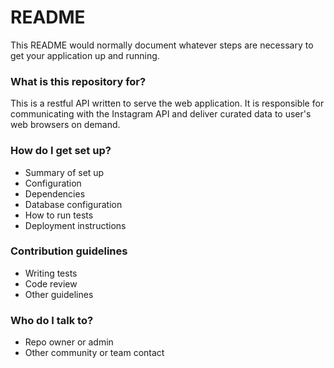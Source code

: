 # README #

This README would normally document whatever steps are necessary to get your application up and running.

### What is this repository for? ###

This is a restful API written to serve the web application. It is responsible for communicating with the Instagram API and deliver curated data to user's web browsers on demand.

### How do I get set up? ###

* Summary of set up
* Configuration
* Dependencies
* Database configuration
* How to run tests
* Deployment instructions

### Contribution guidelines ###

* Writing tests
* Code review
* Other guidelines

### Who do I talk to? ###

* Repo owner or admin
* Other community or team contact
